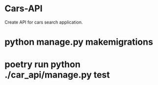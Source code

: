# Cars-API
Create API for cars search application.

# python manage.py makemigrations


# poetry run python ./car_api/manage.py test
